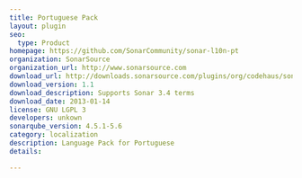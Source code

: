 ```yaml
---
title: Portuguese Pack
layout: plugin
seo: 
  type: Product
homepage: https://github.com/SonarCommunity/sonar-l10n-pt
organization: SonarSource
organization_url: http://www.sonarsource.com
download_url: http://downloads.sonarsource.com/plugins/org/codehaus/sonar-plugins/l10n/sonar-l10n-pt-plugin/1.1/sonar-l10n-pt-plugin-1.1.jar
download_version: 1.1
download_description: Supports Sonar 3.4 terms
download_date: 2013-01-14
license: GNU LGPL 3
developers: unkown
sonarqube_version: 4.5.1-5.6
category: localization
description: Language Pack for Portuguese
details: 

---
```

